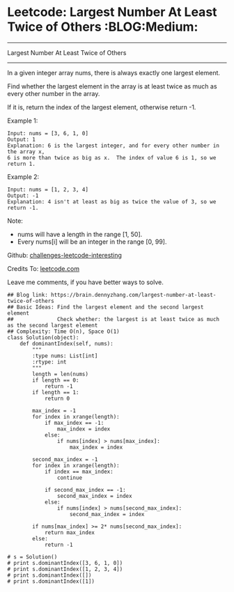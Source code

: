 # Leetcode: Largest Number At Least Twice of Others     :BLOG:Medium:


---

Largest Number At Least Twice of Others  

---

In a given integer array nums, there is always exactly one largest element.  

Find whether the largest element in the array is at least twice as much as every other number in the array.  

If it is, return the index of the largest element, otherwise return -1.  

Example 1:  

    Input: nums = [3, 6, 1, 0]
    Output: 1
    Explanation: 6 is the largest integer, and for every other number in the array x,
    6 is more than twice as big as x.  The index of value 6 is 1, so we return 1.

Example 2:  

    Input: nums = [1, 2, 3, 4]
    Output: -1
    Explanation: 4 isn't at least as big as twice the value of 3, so we return -1.

Note:  
-   nums will have a length in the range [1, 50].
-   Every nums[i] will be an integer in the range [0, 99].

Github: [challenges-leetcode-interesting](https://github.com/DennyZhang/challenges-leetcode-interesting/tree/master/largest-number-at-least-twice-of-others)  

Credits To: [leetcode.com](https://leetcode.com/problems/largest-number-at-least-twice-of-others/description/)  

Leave me comments, if you have better ways to solve.  

    ## Blog link: https://brain.dennyzhang.com/largest-number-at-least-twice-of-others
    ## Basic Ideas: Find the largest element and the second largest element
    ##              Check whether: the largest is at least twice as much as the second largest element
    ## Complexity: Time O(n), Space O(1)
    class Solution(object):
        def dominantIndex(self, nums):
            """
            :type nums: List[int]
            :rtype: int
            """
            length = len(nums)
            if length == 0:
                return -1
            if length == 1:
                return 0
    
            max_index = -1
            for index in xrange(length):
                if max_index == -1:
                    max_index = index
                else:
                    if nums[index] > nums[max_index]:
                        max_index = index
    
            second_max_index = -1
            for index in xrange(length):
                if index == max_index:
                    continue
    
                if second_max_index == -1:
                    second_max_index = index
                else:
                    if nums[index] > nums[second_max_index]:
                        second_max_index = index
    
            if nums[max_index] >= 2* nums[second_max_index]:
                return max_index
            else:
                return -1
    
    # s = Solution()
    # print s.dominantIndex([3, 6, 1, 0]) 
    # print s.dominantIndex([1, 2, 3, 4])
    # print s.dominantIndex([])
    # print s.dominantIndex([1])